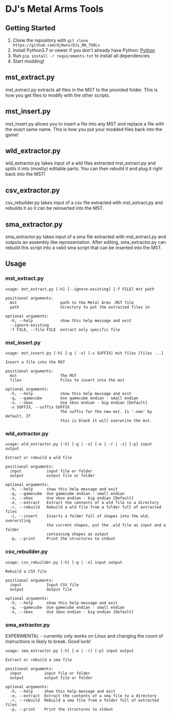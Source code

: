 # DJ's Metal Arms Tools #

## Getting Started ##
1. Clone the repository with `git clone https://github.com/dj0wns/DJs_MA_TOOLs`
2. Install Python3.7 or newer if you don't already have Python: [Python](https://www.python.org/downloads/)
3. Run `pip install -r requirements.txt` to install all dependencies
4. Start modding!

## mst\_extract.py ##
mst\_extract.py extracts all files in the MST to the provided folder. This is how you get files to modify with the other scripts.

## mst\_insert.py ##
mst\_insert.py allows you to insert a file into any MST and replace a file with the exact same name. This is how you put your modded files back into the game!

## wld\_extractor.py ##
wld\_extractor.py takes input of a wld files extracted mst\_extract.py and splits it into (mostly) editable parts. You can then rebuild it and plug it right back into the MST!

## csv\_extractor.py ##
csv\_rebuilder.py takes input of a csv file extracted with mst\_extract.py and rebuilds it so it can be reinserted into the MST.

## sma\_extractor.py ##
sma\_extractor.py takes input of a sma file extracted with mst\_extract.py and outputs an assembly like representation. After editing, sma\_extractor.py can rebuild this script into a valid sma script that can be inserted into the MST.

## Usage ##

### mst\_extract.py ###
```
usage: mst_extract.py [-h] [--ignore-existing] [-f FILE] mst path

positional arguments:
  mst                   path to the Metal Arms .MST file
  path                  directory to put the extracted files in

optional arguments:
  -h, --help            show this help message and exit
  --ignore-existing
  -f FILE, --file FILE  extract only specific file
```


### mst\_insert.py ###
```
usage: mst_insert.py [-h] [-g | -x] [-s SUFFIX] mst files [files ...]

Insert a file into the MST

positional arguments:
  mst                   The MST
  files                 Files to insert into the mst

optional arguments:
  -h, --help            show this help message and exit
  -g, --gamecube        Use gamecube endian - small endian
  -x, --xbox            Use xbox endian - big endian [Default]
  -s SUFFIX, --suffix SUFFIX
                        The suffix for the new mst. Is '.new' by default. If
                        this is blank it will overwrite the mst.
```


### wld\_extractor.py ###
```
usage: wld_extractor.py [-h] [-g | -x] [-e | -r | -i] [-p] input output

Extract or rebuild a wld file

positional arguments:
  input           input file or folder
  output          output file or folder

optional arguments:
  -h, --help      show this help message and exit
  -g, --gamecube  Use gamecube endian - small endian
  -x, --xbox      Use xbox endian - big endian [Default]
  -e, --extract   Extract the contents of a wld file to a directory
  -r, --rebuild   Rebuild a wld file from a folder full of extracted files
  -i, --insert    Inserts a folder full of shapes into the wld, overwriting
                  the current shapes, put the .wld file as input and a folder
                  containing shapes as output
  -p, --print     Print the structures to stdout
```

### csv\_rebuilder.py ###
```
usage: csv_rebuilder.py [-h] [-g | -x] input output

Rebuild a CSV file

positional arguments:
  input           Input CSV file
  output          Output file

optional arguments:
  -h, --help      show this help message and exit
  -g, --gamecube  Use gamecube endian - small endian
  -x, --xbox      Use xbox endian - big endian [Default]
```


### sma\_extractor.py ###

EXPERIMENTAL - currently only works on Linux and changing the count of instructions is likely to break. Good luck!

```
usage: sma_extractor.py [-h] [-e | -r] [-p] input output

Extract or rebuild a sma file

positional arguments:
  input          input file or folder
  output         output file or folder

optional arguments:
  -h, --help     show this help message and exit
  -e, --extract  Extract the contents of a sma file to a directory
  -r, --rebuild  Rebuild a sma file from a folder full of extracted files
  -p, --print    Print the structures to stdout
```
